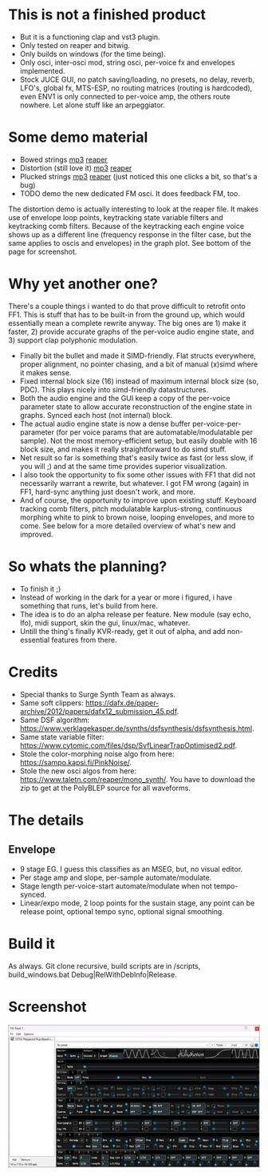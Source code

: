 # This is not a finished product
* But it is a functioning clap and vst3 plugin.
* Only tested on reaper and bitwig.
* Only builds on windows (for the time being).
* Only osci, inter-osci mod, string osci, per-voice fx and envelopes implemented.
* Stock JUCE GUI, no patch saving/loading, no presets, no delay, reverb, LFO's, global fx, MTS-ESP, no routing matrices (routing is hardcoded),
even ENV1 is only connected to per-voice amp, the others route nowhere. Let alone stuff like an arpeggiator.

# Some demo material
* Bowed strings
[mp3](https://github.com/sjoerdvankreel/firefly-synth-storage/raw/main/firefly-2/render/demo_bowstring.mp3)
[reaper](https://github.com/sjoerdvankreel/firefly-synth-2/raw/main/demo/demo_bowstring.rpp)
* Distortion (still love it)
[mp3](https://github.com/sjoerdvankreel/firefly-synth-storage/raw/main/firefly-2/render/demo_distortion.mp3)
[reaper](https://github.com/sjoerdvankreel/firefly-synth-2/raw/main/demo/demo_distortion.rpp)
* Plucked strings
[mp3](https://github.com/sjoerdvankreel/firefly-synth-storage/raw/main/firefly-2/render/demo_pluckstring.mp3)
[reaper](https://github.com/sjoerdvankreel/firefly-synth-2/raw/main/demo/demo_pluckstring.rpp)
(just noticed this one clicks a bit, so that's a bug)
* TODO demo the new dedicated FM osci. It does feedback FM, too.

The distortion demo is actually interesting to look at the reaper file. It makes use of envelope loop points,
keytracking state variable filters and keytracking comb filters. Because of the keytracking each engine voice
shows up as a different line (frequency response in the filter case, but the same applies to oscis and envelopes)
in the graph plot. See bottom of the page for screenshot.

# Why yet another one?
There's a couple things i wanted to do that prove difficult to retrofit onto FF1.
This is stuff that has to be built-in from the ground up, which would essentially mean a complete rewrite anyway.
The big ones are 1) make it faster, 2) provide accurate graphs of the per-voice audio engine state, and 3) support clap polyphonic modulation.
* Finally bit the bullet and made it SIMD-friendly. Flat structs everywhere, proper alignment, no pointer chasing, and a bit of manual (x)simd where it makes sense.
* Fixed internal block size (16) instead of maximum internal block size (so, PDC). This plays nicely into simd-friendly datastructures.
* Both the audio engine and the GUI keep a copy of the per-voice parameter state to allow accurate reconstruction of the engine state in graphs. Synced each host (not internal) block.
* The actual audio engine state is now a dense buffer per-voice-per-parameter (for per voice params that are automatable/modulatable per sample).
Not the most memory-efficient setup, but easily doable with 16 block size, and makes it really straightforward to do simd stuff.
* Net result so far is something that's easily twice as fast (or less slow, if you will ;) and at the same time provides superior visualization.
* I also took the opportunity to fix some other issues with FF1 that did not necessarily warrant a rewrite, but whatever. I got FM wrong (again) in FF1, hard-sync anything just doesn't work, and more.
* And of course, the opportunity to improve upon existing stuff. Keyboard tracking comb filters, pitch modulatable karplus-strong, 
continuous morphing white to pink to brown noise, looping envelopes, and more to come. See below for a more detailed overview of what's new and improved.

# So whats the planning?
* To finish it ;)
* Instead of working in the dark for a year or more i figured, i have something that runs, let's build from here.
* The idea is to do an alpha release per feature. New module (say echo, lfo), midi support, skin the gui, linux/mac, whatever.
* Untill the thing's finally KVR-ready, get it out of alpha, and add non-essential features from there.

# Credits
* Special thanks to Surge Synth Team as always.
* Same soft clippers: https://dafx.de/paper-archive/2012/papers/dafx12_submission_45.pdf.
* Same DSF algorithm: https://www.verklagekasper.de/synths/dsfsynthesis/dsfsynthesis.html.
* Same state variable filter: https://www.cytomic.com/files/dsp/SvfLinearTrapOptimised2.pdf.
* Stole the color-morphing noise algo from here: https://sampo.kapsi.fi/PinkNoise/.
* Stole the new osci algos from here: https://www.taletn.com/reaper/mono_synth/. You have to download the zip to get at the PolyBLEP source for all waveforms.

# The details

## Envelope
* 9 stage EG. I guess this classifies as an MSEG, but, no visual editor.
* Per stage amp and slope, per-sample automate/modulate.
* Stage length per-voice-start automate/modulate when not tempo-synced.
* Linear/expo mode, 2 loop points for the sustain stage, any point can be release point, optional tempo sync, optional signal smoothing.

# Build it
As always. Git clone recursive, build scripts are in /scripts, build_windows.bat Debug|RelWithDebInfo|Release.

# Screenshot
<img alt="Screenshot" src="demo/screenshot.png"/>